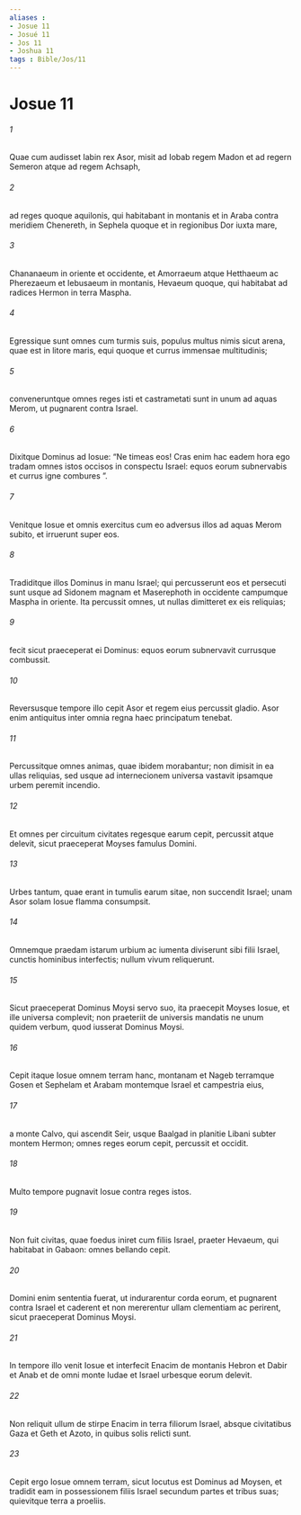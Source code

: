 ```yaml
---
aliases : 
- Josue 11
- Josué 11
- Jos 11
- Joshua 11
tags : Bible/Jos/11
---
```


# Josue 11

###### 1
Quae cum audisset Iabin rex Asor, misit ad Iobab regem Madon et ad regern Semeron atque ad regem Achsaph, 
###### 2
ad reges quoque aquilonis, qui habitabant in montanis et in Araba contra meridiem Chenereth, in Sephela quoque et in regionibus Dor iuxta mare, 
###### 3
Chananaeum in oriente et occidente, et Amorraeum atque Hetthaeum ac Pherezaeum et Iebusaeum in montanis, Hevaeum quoque, qui habitabat ad radices Hermon in terra Maspha. 
###### 4
Egressique sunt omnes cum turmis suis, populus multus nimis sicut arena, quae est in litore maris, equi quoque et currus immensae multitudinis; 
###### 5
conveneruntque omnes reges isti et castrametati sunt in unum ad aquas Merom, ut pugnarent contra Israel.
###### 6
Dixitque Dominus ad Iosue: “Ne timeas eos! Cras enim hac eadem hora ego tradam omnes istos occisos in conspectu Israel: equos eorum subnervabis et currus igne combures ”. 
###### 7
Venitque Iosue et omnis exercitus cum eo adversus illos ad aquas Merom subito, et irruerunt super eos. 
###### 8
Tradiditque illos Dominus in manu Israel; qui percusserunt eos et persecuti sunt usque ad Sidonem magnam et Maserephoth in occidente campumque Maspha in oriente. Ita percussit omnes, ut nullas dimitteret ex eis reliquias; 
###### 9
fecit sicut praeceperat ei Dominus: equos eorum subnervavit currusque combussit.
###### 10
Reversusque tempore illo cepit Asor et regem eius percussit gladio. Asor enim antiquitus inter omnia regna haec principatum tenebat. 
###### 11
Percussitque omnes animas, quae ibidem morabantur; non dimisit in ea ullas reliquias, sed usque ad internecionem universa vastavit ipsamque urbem peremit incendio. 
###### 12
Et omnes per circuitum civitates regesque earum cepit, percussit atque delevit, sicut praeceperat Moyses famulus Domini. 
###### 13
Urbes tantum, quae erant in tumulis earum sitae, non succendit Israel; unam Asor solam Iosue flamma consumpsit. 
###### 14
Omnemque praedam istarum urbium ac iumenta diviserunt sibi filii Israel, cunctis hominibus interfectis; nullum vivum reliquerunt. 
###### 15
Sicut praeceperat Dominus Moysi servo suo, ita praecepit Moyses Iosue, et ille universa complevit; non praeteriit de universis mandatis ne unum quidem verbum, quod iusserat Dominus Moysi.
###### 16
Cepit itaque Iosue omnem terram hanc, montanam et Nageb terramque Gosen et Sephelam et Arabam montemque Israel et campestria eius, 
###### 17
a monte Calvo, qui ascendit Seir, usque Baalgad in planitie Libani subter montem Hermon; omnes reges eorum cepit, percussit et occidit. 
###### 18
Multo tempore pugnavit Iosue contra reges istos. 
###### 19
Non fuit civitas, quae foedus iniret cum filiis Israel, praeter Hevaeum, qui habitabat in Gabaon: omnes bellando cepit. 
###### 20
Domini enim sententia fuerat, ut indurarentur corda eorum, et pugnarent contra Israel et caderent et non mererentur ullam clementiam ac perirent, sicut praeceperat Dominus Moysi.
###### 21
In tempore illo venit Iosue et interfecit Enacim de montanis Hebron et Dabir et Anab et de omni monte Iudae et Israel urbesque eorum delevit. 
###### 22
Non reliquit ullum de stirpe Enacim in terra filiorum Israel, absque civitatibus Gaza et Geth et Azoto, in quibus solis relicti sunt. 
###### 23
Cepit ergo Iosue omnem terram, sicut locutus est Dominus ad Moysen, et tradidit eam in possessionem filiis Israel secundum partes et tribus suas; quievitque terra a proeliis.
